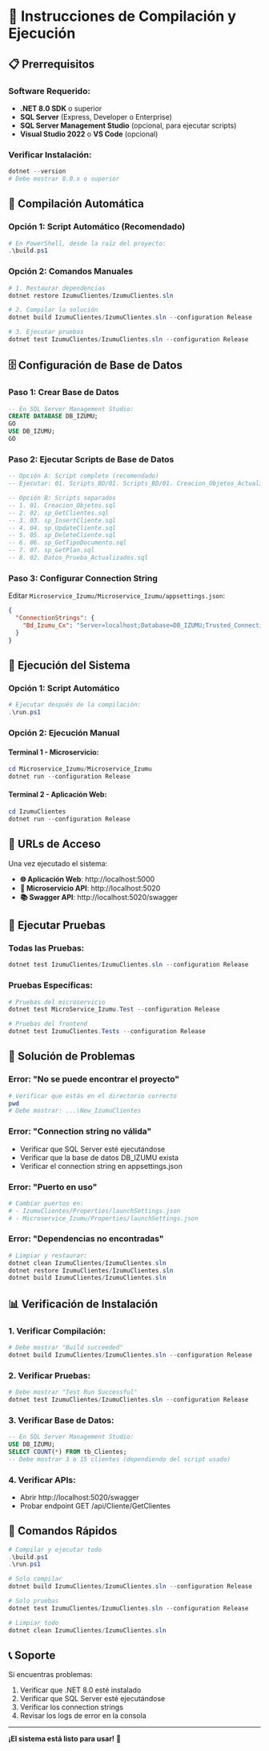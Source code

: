 # 🚀 Instrucciones de Compilación y Ejecución

## 📋 Prerrequisitos

### Software Requerido:
- **.NET 8.0 SDK** o superior
- **SQL Server** (Express, Developer o Enterprise)
- **SQL Server Management Studio** (opcional, para ejecutar scripts)
- **Visual Studio 2022** o **VS Code** (opcional)

### Verificar Instalación:
```powershell
dotnet --version
# Debe mostrar 8.0.x o superior
```

## 🔨 Compilación Automática

### Opción 1: Script Automático (Recomendado)
```powershell
# En PowerShell, desde la raíz del proyecto:
.\build.ps1
```

### Opción 2: Comandos Manuales
```powershell
# 1. Restaurar dependencias
dotnet restore IzumuClientes/IzumuClientes.sln

# 2. Compilar la solución
dotnet build IzumuClientes/IzumuClientes.sln --configuration Release

# 3. Ejecutar pruebas
dotnet test IzumuClientes/IzumuClientes.sln --configuration Release
```

## 🗄️ Configuración de Base de Datos

### Paso 1: Crear Base de Datos
```sql
-- En SQL Server Management Studio:
CREATE DATABASE DB_IZUMU;
GO
USE DB_IZUMU;
GO
```

### Paso 2: Ejecutar Scripts de Base de Datos
```sql
-- Opción A: Script completo (recomendado)
-- Ejecutar: 01. Scripts_BD/01. Scripts_BD/01. Creacion_Objetos_Actualizado.sql

-- Opción B: Scripts separados
-- 1. 01. Creacion_Objetos.sql
-- 2. 02. sp_GetClientes.sql
-- 3. 03. sp_InsertCliente.sql
-- 4. 04. sp_UpdateCliente.sql
-- 5. 05. sp_DeleteCliente.sql
-- 6. 06. sp_GetTipoDocumento.sql
-- 7. 07. sp_GetPlan.sql
-- 8. 02. Datos_Prueba_Actualizados.sql
```

### Paso 3: Configurar Connection String
Editar `Microservice_Izumu/Microservice_Izumu/appsettings.json`:
```json
{
  "ConnectionStrings": {
    "Bd_Izumu_Cx": "Server=localhost;Database=DB_IZUMU;Trusted_Connection=true;TrustServerCertificate=true;"
  }
}
```

## 🚀 Ejecución del Sistema

### Opción 1: Script Automático
```powershell
# Ejecutar después de la compilación:
.\run.ps1
```

### Opción 2: Ejecución Manual

#### Terminal 1 - Microservicio:
```powershell
cd Microservice_Izumu/Microservice_Izumu
dotnet run --configuration Release
```

#### Terminal 2 - Aplicación Web:
```powershell
cd IzumuClientes
dotnet run --configuration Release
```

## 📱 URLs de Acceso

Una vez ejecutado el sistema:

- **🌐 Aplicación Web**: http://localhost:5000
- **🔧 Microservicio API**: http://localhost:5020
- **📚 Swagger API**: http://localhost:5020/swagger

## 🧪 Ejecutar Pruebas

### Todas las Pruebas:
```powershell
dotnet test IzumuClientes/IzumuClientes.sln --configuration Release
```

### Pruebas Específicas:
```powershell
# Pruebas del microservicio
dotnet test MicroService_Izumu.Test --configuration Release

# Pruebas del frontend
dotnet test IzumuClientes.Tests --configuration Release
```

## 🔧 Solución de Problemas

### Error: "No se puede encontrar el proyecto"
```powershell
# Verificar que estás en el directorio correcto
pwd
# Debe mostrar: ...\New_IzumuClientes
```

### Error: "Connection string no válida"
- Verificar que SQL Server esté ejecutándose
- Verificar que la base de datos DB_IZUMU exista
- Verificar el connection string en appsettings.json

### Error: "Puerto en uso"
```powershell
# Cambiar puertos en:
# - IzumuClientes/Properties/launchSettings.json
# - Microservice_Izumu/Properties/launchSettings.json
```

### Error: "Dependencias no encontradas"
```powershell
# Limpiar y restaurar:
dotnet clean IzumuClientes/IzumuClientes.sln
dotnet restore IzumuClientes/IzumuClientes.sln
dotnet build IzumuClientes/IzumuClientes.sln
```

## 📊 Verificación de Instalación

### 1. Verificar Compilación:
```powershell
# Debe mostrar "Build succeeded"
dotnet build IzumuClientes/IzumuClientes.sln --configuration Release
```

### 2. Verificar Pruebas:
```powershell
# Debe mostrar "Test Run Successful"
dotnet test IzumuClientes/IzumuClientes.sln --configuration Release
```

### 3. Verificar Base de Datos:
```sql
-- En SQL Server Management Studio:
USE DB_IZUMU;
SELECT COUNT(*) FROM tb_Clientes;
-- Debe mostrar 3 o 15 clientes (dependiendo del script usado)
```

### 4. Verificar APIs:
- Abrir http://localhost:5020/swagger
- Probar endpoint GET /api/Cliente/GetClientes

## 🎯 Comandos Rápidos

```powershell
# Compilar y ejecutar todo
.\build.ps1
.\run.ps1

# Solo compilar
dotnet build IzumuClientes/IzumuClientes.sln --configuration Release

# Solo pruebas
dotnet test IzumuClientes/IzumuClientes.sln --configuration Release

# Limpiar todo
dotnet clean IzumuClientes/IzumuClientes.sln
```

## 📞 Soporte

Si encuentras problemas:
1. Verificar que .NET 8.0 esté instalado
2. Verificar que SQL Server esté ejecutándose
3. Verificar los connection strings
4. Revisar los logs de error en la consola

---

**¡El sistema está listo para usar!** 🎉 
